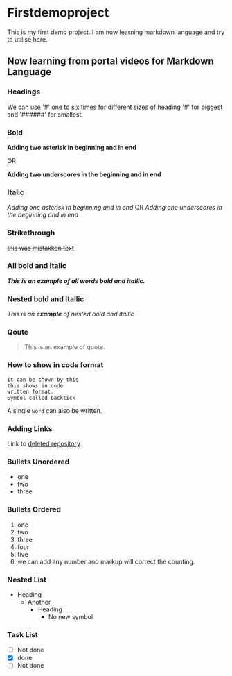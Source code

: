 # Firstdemoproject
This is my first demo project.
I am now learning markdown language and try to utilise here.
## Now learning from portal videos for Markdown Language
### Headings
We can use '#' one to six times for different sizes of heading '#' for biggest and '######' for smallest.
### Bold
**Adding two asterisk in beginning and in end**

OR

__Adding two underscores in the beginning and in end__
### Italic
*Adding one asterisk in beginning and in end*
OR
_Adding one underscores in the beginning and in end_
### Strikethrough
~~this was mistakken text~~
### All bold and Italic
***This is an example of all words bold and itallic.***
### Nested bold and Itallic
*This is an __example__ of nested bold and itallic*
### Qoute
> This is an  example of quote.
### How to show in code format
```
It can be shown by this
this shows in code 
written format.
Symbol called backtick
```
A single `word` can also be written.
### Adding Links
Link to [deleted repository](https://github.com/sadiq-zaidi/seconddemoproject)
### Bullets Unordered
- one
- two
- three
### Bullets Ordered
1. one
2. two
4. three
6. four
1. five
1. we can add any number and markup will correct the counting.
### Nested List
- Heading
  - Another
    - Heading
      - No new symbol
### Task List
- [ ] Not done
- [x] done
- [ ] Not done
